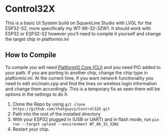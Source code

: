 # Control32X
This is a basic UI System build on SquareLine Studio with LVGL for the ESP32-S2, more specifically my WT-86-32-3ZW1. It should work with ESP32 or ESP32-S2 however you'll need to compile it yourself and change the target chip in platformio.ini

## How to Compile
To compile you will need [PlatformIO Core (CLI)](https://docs.platformio.org/en/stable/core/index.html#piocore) and you need PIO added to your path. If you are porting to another chip, change the chip type in platformio.ini. At the current time, if you want network functionality you need to edit src/main.cpp and find the lines on wireless login information and change them accordingly. This is a temporary fix as seen there will be options in the settings to do it.

1. Clone the Repo by using `git clone https://github.com/thatguycy/Control32X.git`
2. Path into the root of the installed directory
3. With your ESP32 plugged in (USB or UART) and in flash mode, run `pio run --target upload --environment WT_86_32_3ZW1`
4. Restart your chip.

